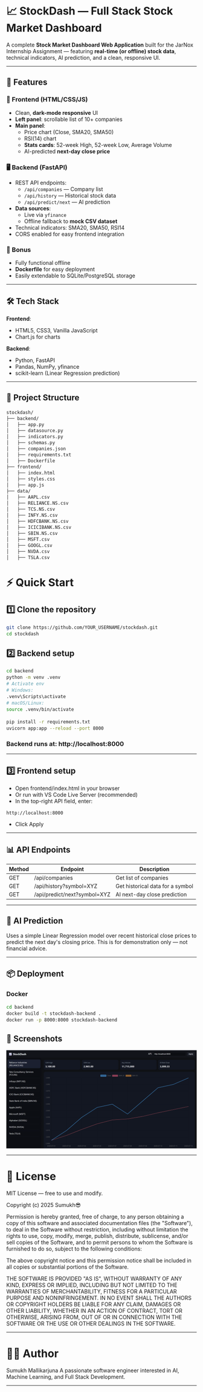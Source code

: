 # 📈 StockDash — Full Stack Stock Market Dashboard

A complete **Stock Market Dashboard Web Application** built for the JarNox Internship Assignment — featuring **real-time (or offline) stock data**, technical indicators, AI prediction, and a clean, responsive UI.

---

## 🚀 Features

### 🎨 Frontend (HTML/CSS/JS)
- Clean, **dark-mode responsive** UI
- **Left panel**: scrollable list of 10+ companies
- **Main panel**:
  - Price chart (Close, SMA20, SMA50)
  - RSI(14) chart
  - **Stats cards**: 52-week High, 52-week Low, Average Volume
  - AI-predicted **next-day close price**

### 🖥 Backend (FastAPI)
- REST API endpoints:
  - `/api/companies` — Company list
  - `/api/history` — Historical stock data
  - `/api/predict/next` — AI prediction
- **Data sources**:
  - Live via `yfinance`
  - Offline fallback to **mock CSV dataset**
- Technical indicators: SMA20, SMA50, RSI14
- CORS enabled for easy frontend integration

### 🌟 Bonus
- Fully functional offline
- **Dockerfile** for easy deployment
- Easily extendable to SQLite/PostgreSQL storage

---

## 🛠 Tech Stack

**Frontend**:
- HTML5, CSS3, Vanilla JavaScript
- Chart.js for charts

**Backend**:
- Python, FastAPI
- Pandas, NumPy, yfinance
- scikit-learn (Linear Regression prediction)

---

## 📂 Project Structure
```plaintext
stockdash/
├── backend/
│   ├── app.py
│   ├── datasource.py
│   ├── indicators.py
│   ├── schemas.py
│   ├── companies.json
│   ├── requirements.txt
│   ├── Dockerfile
├── frontend/
│   ├── index.html
│   ├── styles.css
│   ├── app.js
├── data/
│   ├── AAPL.csv
│   ├── RELIANCE.NS.csv
│   ├── TCS.NS.csv
│   ├── INFY.NS.csv
│   ├── HDFCBANK.NS.csv
│   ├── ICICIBANK.NS.csv
│   ├── SBIN.NS.csv
│   ├── MSFT.csv
│   ├── GOOGL.csv
│   ├── NVDA.csv
│   ├── TSLA.csv
```
# ⚡ Quick Start

## 1️⃣ Clone the repository
```bash
git clone https://github.com/YOUR_USERNAME/stockdash.git
cd stockdash
```

## 2️⃣ Backend setup
```bash
cd backend
python -m venv .venv
# Activate env
# Windows:
.venv\Scripts\activate
# macOS/Linux:
source .venv/bin/activate

pip install -r requirements.txt
uvicorn app:app --reload --port 8000
```

### Backend runs at: http://localhost:8000

---

## 3️⃣ Frontend setup

- Open frontend/index.html in your browser
- Or run with VS Code Live Server (recommended)
- In the top-right API field, enter:

```arduino
http://localhost:8000
```
- Click Apply

---

## 📊 API Endpoints

| Method  | Endpoint | Description     |
|---------|-----|-----------|
| GET  | /api/companies  | Get list of companies |
| GET | /api/history?symbol=XYZ  | Get historical data for a symbol    |
| GET | /api/predict/next?symbol=XYZ  | AI next-day close prediction   |

---

## 🤖 AI Prediction

Uses a simple Linear Regression model over recent historical close prices to predict the next day's closing price. This is for demonstration only — not financial advice.

---

## 📦 Deployment

### Docker
```bash
cd backend
docker build -t stockdash-backend .
docker run -p 8000:8000 stockdash-backend
```

## 📸 Screenshots

![Dashboard View](Dashboard.png) 

---

# 📜 License

MIT License — free to use and modify.

Copyright (c) 2025 Sumukh😎

Permission is hereby granted, free of charge, to any person obtaining a copy
of this software and associated documentation files (the "Software"), to deal
in the Software without restriction, including without limitation the rights
to use, copy, modify, merge, publish, distribute, sublicense, and/or sell
copies of the Software, and to permit persons to whom the Software is
furnished to do so, subject to the following conditions:

The above copyright notice and this permission notice shall be included in all
copies or substantial portions of the Software.

THE SOFTWARE IS PROVIDED "AS IS", WITHOUT WARRANTY OF ANY KIND, EXPRESS OR
IMPLIED, INCLUDING BUT NOT LIMITED TO THE WARRANTIES OF MERCHANTABILITY,
FITNESS FOR A PARTICULAR PURPOSE AND NONINFRINGEMENT. IN NO EVENT SHALL THE
AUTHORS OR COPYRIGHT HOLDERS BE LIABLE FOR ANY CLAIM, DAMAGES OR OTHER
LIABILITY, WHETHER IN AN ACTION OF CONTRACT, TORT OR OTHERWISE, ARISING FROM,
OUT OF OR IN CONNECTION WITH THE SOFTWARE OR THE USE OR OTHER DEALINGS IN THE
SOFTWARE.

---

# 👨‍💻 Author

Sumukh Mallikarjuna
A passionate software engineer interested in AI, Machine Learning, and Full Stack Development.

---
